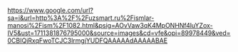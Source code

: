 
https://www.google.com/url?sa=i&url=http%3A%2F%2Fuzsmart.ru%2Fismlar-manosi%2Fism%2F1082.html&psig=AOvVaw3qK4MpONHNf4luYZox-IV5&ust=1711381876795000&source=images&cd=vfe&opi=89978449&ved=0CBIQjRxqFwoTCJC3lrmgjYUDFQAAAAAdAAAAABAE
